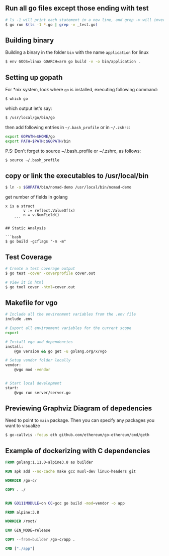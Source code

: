 ## Run all go files except those ending with test

```bash
# ls -1 will print each statement in a new line, and grep -v will invert the search
$ go run $(ls -1 *.go | grep -v _test.go) 
```
## Building binary
Building a binary in the folder `bin` with the name `application` for linux


```bash
$ env GOOS=linux GOARCH=arm go build -v -o bin/application .
```

## Setting up gopath
For *nix system, look where `go` is installed, executing following command:

```bash
$ which go
```
which output let's say:

```bash
$ /usr/local/go/bin/go
```
then add following entries in `~/.bash_profile` or in `~/.zshrc`:

```bash
export GOPATH=$HOME/go
export PATH=$PATH:$GOPATH/bin
```

P.S: Don't forget to source ~/.bash_profile or ~/.zshrc, as follows:
```bash
$ source ~/.bash_profile
```

## copy or link the executables to /usr/local/bin

```bash
$ ln -s $GOPATH/bin/nomad-demo /usr/local/bin/nomad-demo
```


get number of fields in golang
``` 
x is a struct
		v := reflect.ValueOf(x)
		n = v.NumField() 
    ```

## Static Analysis

```bash
$ go build -gcflags "-m -m"
```

## Test Coverage 

```bash
# Create a test coverage output
$ go test -cover -coverprofile cover.out

# View it in html
$ go tool cover -html=cover.out
```

## Makefile for vgo

```bash
# Include all the environment variables from the .env file
include .env

# Export all environment variables for the current scope
export

# Install vgo and dependencies
install:
	@go version && go get -u golang.org/x/vgo

# Setup vendor folder locally
vendor:
	@vgo mod -vendor


# Start local development
start:
	@vgo run server/server.go
```


## Previewing Graphviz Diagram of depedencies

Need to point to `main` package. Then you can specify any packages you want to visualize
```bash
$ go-callvis -focus eth github.com/ethereum/go-ethereum/cmd/geth
```


## Example of dockerizing with C dependencies

```dockerfile
FROM golang:1.11.0-alpine3.8 as builder

RUN apk add --no-cache make gcc musl-dev linux-headers git

WORKDIR /go-c/

COPY . ./


RUN GO111MODULE=on CC=gcc go build -mod=vendor -o app

FROM alpine:3.8

WORKDIR /root/

ENV GIN_MODE=release

COPY --from=builder /go-c/app .

CMD ["./app"]
```
